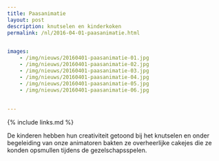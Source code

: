 ```yaml
---
title: Paasanimatie
layout: post
description: knutselen en kinderkoken
permalink: /nl/2016-04-01-paasanimatie.html

    
images: 
    - /img/nieuws/20160401-paasanimatie-01.jpg
    - /img/nieuws/20160401-paasanimatie-02.jpg
    - /img/nieuws/20160401-paasanimatie-03.jpg
    - /img/nieuws/20160401-paasanimatie-04.jpg
    - /img/nieuws/20160401-paasanimatie-05.jpg
    - /img/nieuws/20160401-paasanimatie-06.jpg
    
    
---
```


{% include links.md %}

De kinderen hebben hun creativiteit getoond bij het knutselen en onder begeleiding van onze animatoren bakten ze overheerlijke cakejes die ze konden opsmullen tijdens de gezelschapsspelen. 




